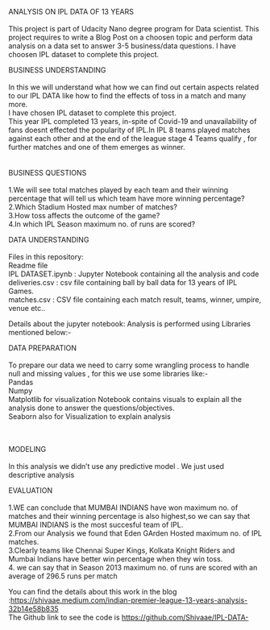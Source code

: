 ANALYSIS ON IPL DATA OF 13 YEARS<br><br>
 This project is part of Udacity Nano degree program for Data scientist. This project requires to write a Blog Post on a choosen topic and perform data analysis on a data set to answer 3-5 business/data questions. I have choosen IPL dataset to complete this project.<br>

BUSINESS UNDERSTANDING <br><br>
In this we will understand what how we can find out certain aspects related to our IPL DATA like how to find the effects of toss in a match and many more.<br>
I have chosen IPL dataset to complete this project.<br>
This year IPL completed 13 years, in-spite of Covid-19 and unavailability of fans doesnt effected the popularity of IPL.In IPL 8 teams played matches against each other and at the end of the league stage 4 Teams qualify , for further matches and one of them emerges as winner.<br><br><br>
BUSINESS QUESTIONS <br><br>
1.We will see total matches played by each team and their winning percentage that will tell us which team have more winning percentage?<br>
2.Which Stadium Hosted max number of matches?<br>
3.How toss affects the outcome of the game?<br>
4.In which IPL Season maximum no. of runs are scored?<br>

DATA UNDERSTANDING<br><br>
Files in this repository:<br>
Readme file<br>
IPL DATASET.ipynb : Jupyter Notebook containing all the analysis and code<br>
deliveries.csv : csv file containing ball by ball data for 13 years of IPL Games.<br>
matches.csv : CSV file containing each match result, teams, winner, umpire, venue etc..<br>

Details about the jupyter notebook: Analysis is performed using Libraries mentioned below:-<br>

DATA PREPARATION<br><br>
To prepare our data we need to carry some wrangling process to handle null and missing values , for this we use some libraries like:- <br>
Pandas<br>
Numpy<br>
Matplotlib for visualization Notebook contains visuals to explain all the analysis done to answer the questions/objectives.<br>
Seaborn also for Visualization to explain analysis<br><br><br>

MODELING <br><br>
In this analysis we didn’t use any predictive model . We just used descriptive analysis<br>

EVALUATION<br><br>
1.WE can conclude that MUMBAI INDIANS have won maximum no. of matches and their winning percentage is also highest,so we can say that MUMBAI INDIANS is the most succesful team of IPL.<br>
2.From our Analysis we found that Eden GArden Hosted maximum no. of IPL matches.<br>
3.Clearly teams like Chennai Super Kings, Kolkata Knight Riders and Mumbai Indians have better win percentage when they win toss.<br>
4. we can say that in Season 2013 maximum no. of runs are scored with an average of 296.5 runs per match<br>

You can find the details about this work in the blog :https://shivaae.medium.com/indian-premier-league-13-years-analysis-32b14e58b835 <br>
The Github link to see the code is https://github.com/Shivaae/IPL-DATA- <br>



